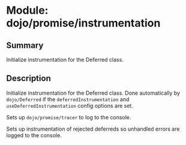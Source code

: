# Module: dojo/promise/instrumentation

## Summary

Initialize instrumentation for the Deferred class.
## Description

Initialize instrumentation for the Deferred class.
Done automatically by `dojo/Deferred` if the
`deferredInstrumentation` and `useDeferredInstrumentation`
config options are set.

Sets up `dojo/promise/tracer` to log to the console.

Sets up instrumentation of rejected deferreds so unhandled
errors are logged to the console.
